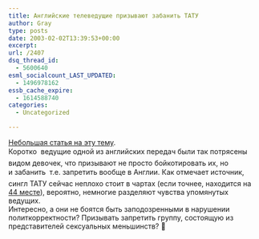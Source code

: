 ```yaml
---
title: Английские телеведущие призывают забанить ТАТУ
author: Gray
type: posts
date: 2003-02-02T13:39:53+00:00
excerpt:
url: /2407
dsq_thread_id:
  - 5600640
esml_socialcount_LAST_UPDATED:
  - 1496978162
essb_cache_expire:
  - 1614588740
categories:
  - Uncategorized

---
```








<a href="http://www.samizdata.net/blog/archives/002908.html#002908" target="_blank">Небольшая статья на эту тему</a>.  
Коротко&nbsp;&#151; ведущие одной из английских передач были так потрясены видом девочек, что призывают не просто бойкотировать их, но и&nbsp;забанить&nbsp;&#151; т.е. запретить вообще в&nbsp;Англии. Как отмечает источник, сингл ТАТУ сейчас неплохо стоит в&nbsp;чартах (если точнее, находится на <a href="http://www.dotmusic.com/charts/singles2.asp" target="_blank">44&nbsp;месте</a>), вероятно, немногие разделяют чувства упомянутых ведущих.  
Интересно, а&nbsp;они не боятся быть заподозренными в&nbsp;нарушении политкорректности? Призывать запретить группу, состоящую из представителей сексуальных меньшинств? 🙂